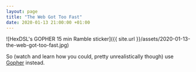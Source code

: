 ```yaml
---
layout: page
title: "The Web Got Too Fast"
date: 2020-01-13 21:00:00 +01:00
---
```


![HexDSL's GOPHER 15 min Ramble sticker]({{ site.url }}/assets/2020-01-13-the-web-got-too-fast.jpg)

So (watch and learn how you could, pretty unrealistically though) use [Gopher](https://www.youtube.com/watch?v=ORgk-AwD7SQ) instead.
